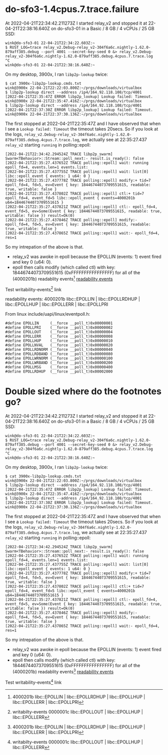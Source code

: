 # do-sfo3-1.4cpus.7.trace.failure

At 2022-04-21T22:34:42.211273Z I started relay_v2 and stopped it at 22-04-21T22:38:16.640Z on do-sfo3-01 
in a Basic / 8 GB / 4 vCPUs / 25 GB SSD:
```
wink@do-sfo3-01 22-04-21T22:34:22.603Z:~
$ RUST_LOG=trace relay_v2.Debug-relay_v2-304f6a6c.nightly-1.62.0-879aff385.debug --port 4001 --secret-key-seed 0 &> relay_v2.Debug-relay_v2-304f6a6c.nightly-1.62.0-879aff385.debug.4cpus.7.trace.log
^C
wink@do-sfo3-01 22-04-21T22:38:16.640Z:~
```

On my desktop, 3900x, I ran `libp2p-lookup` twice:
```
$ cat 3900x-libp2p-lookup.cmds.txt
wink@3900x 22-04-21T22:22:03.800Z:~/prgs/downloads/virtualbox
$ libp2p-lookup direct --address /ip4/164.92.118.108/tcp/4001
[2022-04-21T22:35:47Z ERROR libp2p_lookup] Lookup failed: Timeout.
wink@3900x 22-04-21T22:35:47.416Z:~/prgs/downloads/virtualbox
$ libp2p-lookup direct --address /ip4/164.92.118.108/tcp/4001
[2022-04-21T22:37:30Z ERROR libp2p_lookup] Lookup failed: Timeout.
wink@3900x 22-04-21T22:37:30.136Z:~/prgs/downloads/virtualbox
```

The first stopped at 2022-04-21T22:35:47Z and I have observed that when
I see a `Lookup failed: Timeout` the timeout takes 20secs. So if you look
at the logs, `relay_v2.Debug-relay_v2-304f6a6c.nightly-1.62.0-879aff385.debug.4cpus.7.trace.log`,
we actually see at 22:35:27.437 `relay_v2` starting `running` in polling::epoll:
```
[2022-04-21T22:34:42.294524Z TRACE libp2p_swarm] Swarm<TBehavior>::Stream::poll_next:- result.is_ready(): false
[2022-04-21T22:35:27.437652Z TRACE polling::epoll] wait: running epoll_fd=4, events.len=1 events.list:
[2022-04-21T22:35:27.437755Z TRACE polling::epoll] wait: list[0] libc::epoll_event { events: 1 u64: 0 } 
[2022-04-21T22:35:27.437778Z TRACE polling::epoll] modify:+ tid=7 epoll_fd=4, fd=5, ev=Event { key: 18446744073709551615, readable: true, writable: false }
[2022-04-21T22:35:27.437802Z TRACE polling::epoll] ctl:+ tid=7 epoll_fd=4, event_fd=5 libc::epoll_event { events=4000201b u64=18446744073709551615 }
[2022-04-21T22:35:27.437821Z TRACE polling::epoll] ctl:- epoll_fd=4, event_fd=5, ev=Some(Event { key: 18446744073709551615, readable: true, writable: false }) result=Ok(0)
[2022-04-21T22:35:27.437846Z TRACE polling::epoll] modify:- epoll_fd=4, fd=5, ev=Event { key: 18446744073709551615, readable: true, writable: false }
[2022-04-21T22:35:27.437865Z TRACE polling::epoll] wait:- epoll_fd=4, res=1
```

So my intrepation of the above is that.
 * relay_v2 was awoke in epoll because the EPOLLIN (events: 1) event fired and key 0 (u64: 0).
 * epoll then calls modify (which called ctl) with key: 18446744073709551615 (0xFFFFFFFFFFFFFFFF)
   for all of the (4000201b) readablity events[^1] [readability events](#readability-events)

Test writability-events[^2] link


<a id="readability-events">readability events</a>: 4000201b libc::EPOLLIN | libc::EPOLLRDHUP | libc::EPOLLHUP | libc::EPOLLERR | libc::EPOLLPRI

[^1]: 4000201b libc::EPOLLIN | libc::EPOLLRDHUP | libc::EPOLLHUP | libc::EPOLLERR | libc::EPOLLPRI
[^2]: writabilty-events 0000001c  libc::EPOLLOUT | libc::EPOLLHUP | libc::EPOLLERR

From linux include/uapi/linux/eventpoll.h:
```
#define EPOLLIN		(__force __poll_t)0x00000001
#define EPOLLPRI	(__force __poll_t)0x00000002
#define EPOLLOUT	(__force __poll_t)0x00000004
#define EPOLLERR	(__force __poll_t)0x00000008
#define EPOLLHUP	(__force __poll_t)0x00000010
#define EPOLLNVAL	(__force __poll_t)0x00000020
#define EPOLLRDNORM	(__force __poll_t)0x00000040
#define EPOLLRDBAND	(__force __poll_t)0x00000080
#define EPOLLWRNORM	(__force __poll_t)0x00000100
#define EPOLLWRBAND	(__force __poll_t)0x00000200
#define EPOLLMSG	(__force __poll_t)0x00000400
#define EPOLLRDHUP	(__force __poll_t)0x00002000
```

# Double sized where do the footnotes go?

At 2022-04-21T22:34:42.211273Z I started relay_v2 and stopped it at 22-04-21T22:38:16.640Z on do-sfo3-01 
in a Basic / 8 GB / 4 vCPUs / 25 GB SSD:
```
wink@do-sfo3-01 22-04-21T22:34:22.603Z:~
$ RUST_LOG=trace relay_v2.Debug-relay_v2-304f6a6c.nightly-1.62.0-879aff385.debug --port 4001 --secret-key-seed 0 &> relay_v2.Debug-relay_v2-304f6a6c.nightly-1.62.0-879aff385.debug.4cpus.7.trace.log
^C
wink@do-sfo3-01 22-04-21T22:38:16.640Z:~
```

On my desktop, 3900x, I ran `libp2p-lookup` twice:
```
$ cat 3900x-libp2p-lookup.cmds.txt
wink@3900x 22-04-21T22:22:03.800Z:~/prgs/downloads/virtualbox
$ libp2p-lookup direct --address /ip4/164.92.118.108/tcp/4001
[2022-04-21T22:35:47Z ERROR libp2p_lookup] Lookup failed: Timeout.
wink@3900x 22-04-21T22:35:47.416Z:~/prgs/downloads/virtualbox
$ libp2p-lookup direct --address /ip4/164.92.118.108/tcp/4001
[2022-04-21T22:37:30Z ERROR libp2p_lookup] Lookup failed: Timeout.
wink@3900x 22-04-21T22:37:30.136Z:~/prgs/downloads/virtualbox
```

The first stopped at 2022-04-21T22:35:47Z and I have observed that when
I see a `Lookup failed: Timeout` the timeout takes 20secs. So if you look
at the logs, `relay_v2.Debug-relay_v2-304f6a6c.nightly-1.62.0-879aff385.debug.4cpus.7.trace.log`,
we actually see at 22:35:27.437 `relay_v2` starting `running` in polling::epoll:
```
[2022-04-21T22:34:42.294524Z TRACE libp2p_swarm] Swarm<TBehavior>::Stream::poll_next:- result.is_ready(): false
[2022-04-21T22:35:27.437652Z TRACE polling::epoll] wait: running epoll_fd=4, events.len=1 events.list:
[2022-04-21T22:35:27.437755Z TRACE polling::epoll] wait: list[0] libc::epoll_event { events: 1 u64: 0 } 
[2022-04-21T22:35:27.437778Z TRACE polling::epoll] modify:+ tid=7 epoll_fd=4, fd=5, ev=Event { key: 18446744073709551615, readable: true, writable: false }
[2022-04-21T22:35:27.437802Z TRACE polling::epoll] ctl:+ tid=7 epoll_fd=4, event_fd=5 libc::epoll_event { events=4000201b u64=18446744073709551615 }
[2022-04-21T22:35:27.437821Z TRACE polling::epoll] ctl:- epoll_fd=4, event_fd=5, ev=Some(Event { key: 18446744073709551615, readable: true, writable: false }) result=Ok(0)
[2022-04-21T22:35:27.437846Z TRACE polling::epoll] modify:- epoll_fd=4, fd=5, ev=Event { key: 18446744073709551615, readable: true, writable: false }
[2022-04-21T22:35:27.437865Z TRACE polling::epoll] wait:- epoll_fd=4, res=1
```

So my intrepation of the above is that.
 * relay_v2 was awoke in epoll because the EPOLLIN (events: 1) event fired and key 0 (u64: 0).
 * epoll then calls modify (which called ctl) with key: 18446744073709551615 (0xFFFFFFFFFFFFFFFF)
   for all of the (4000201b) readablity events[^1] [readability events](#readability-events)

Test writability-events[^2] link